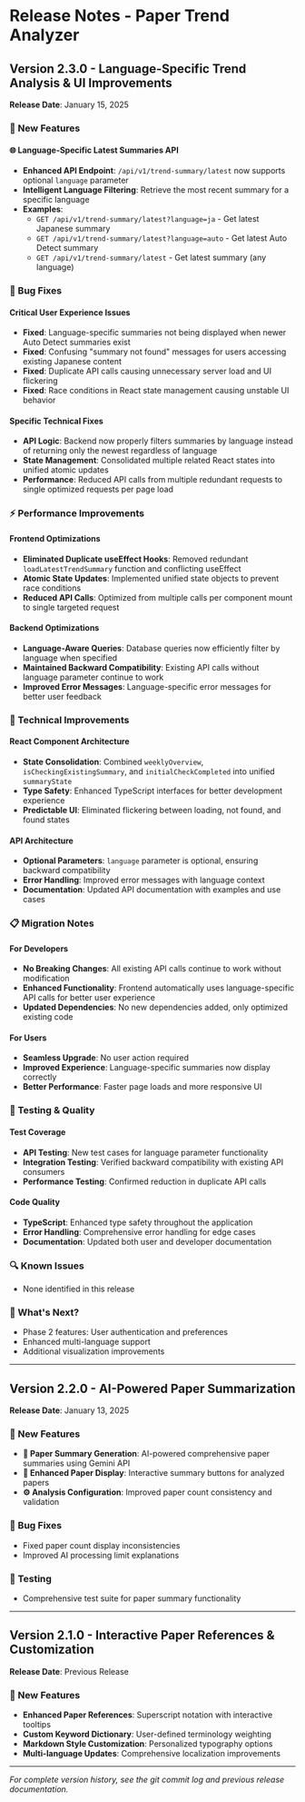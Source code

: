 # Release Notes - Paper Trend Analyzer

## Version 2.3.0 - Language-Specific Trend Analysis & UI Improvements
**Release Date**: January 15, 2025

### 🚀 New Features

#### 🌐 Language-Specific Latest Summaries API
- **Enhanced API Endpoint**: `/api/v1/trend-summary/latest` now supports optional `language` parameter
- **Intelligent Language Filtering**: Retrieve the most recent summary for a specific language
- **Examples**:
  - `GET /api/v1/trend-summary/latest?language=ja` - Get latest Japanese summary
  - `GET /api/v1/trend-summary/latest?language=auto` - Get latest Auto Detect summary
  - `GET /api/v1/trend-summary/latest` - Get latest summary (any language)

### 🐛 Bug Fixes

#### Critical User Experience Issues
- **Fixed**: Language-specific summaries not being displayed when newer Auto Detect summaries exist
- **Fixed**: Confusing "summary not found" messages for users accessing existing Japanese content
- **Fixed**: Duplicate API calls causing unnecessary server load and UI flickering
- **Fixed**: Race conditions in React state management causing unstable UI behavior

#### Specific Technical Fixes
- **API Logic**: Backend now properly filters summaries by language instead of returning only the newest regardless of language
- **State Management**: Consolidated multiple related React states into unified atomic updates
- **Performance**: Reduced API calls from multiple redundant requests to single optimized requests per page load

### ⚡ Performance Improvements

#### Frontend Optimizations
- **Eliminated Duplicate useEffect Hooks**: Removed redundant `loadLatestTrendSummary` function and conflicting useEffect
- **Atomic State Updates**: Implemented unified state objects to prevent race conditions
- **Reduced API Calls**: Optimized from multiple calls per component mount to single targeted request

#### Backend Optimizations
- **Language-Aware Queries**: Database queries now efficiently filter by language when specified
- **Maintained Backward Compatibility**: Existing API calls without language parameter continue to work
- **Improved Error Messages**: Language-specific error messages for better user feedback

### 🔧 Technical Improvements

#### React Component Architecture
- **State Consolidation**: Combined `weeklyOverview`, `isCheckingExistingSummary`, and `initialCheckCompleted` into unified `summaryState`
- **Type Safety**: Enhanced TypeScript interfaces for better development experience
- **Predictable UI**: Eliminated flickering between loading, not found, and found states

#### API Architecture
- **Optional Parameters**: `language` parameter is optional, ensuring backward compatibility
- **Error Handling**: Improved error messages with language context
- **Documentation**: Updated API documentation with examples and use cases

### 📋 Migration Notes

#### For Developers
- **No Breaking Changes**: All existing API calls continue to work without modification
- **Enhanced Functionality**: Frontend automatically uses language-specific API calls for better user experience
- **Updated Dependencies**: No new dependencies added, only optimized existing code

#### For Users
- **Seamless Upgrade**: No user action required
- **Improved Experience**: Language-specific summaries now display correctly
- **Better Performance**: Faster page loads and more responsive UI

### 🧪 Testing & Quality

#### Test Coverage
- **API Testing**: New test cases for language parameter functionality
- **Integration Testing**: Verified backward compatibility with existing API consumers
- **Performance Testing**: Confirmed reduction in duplicate API calls

#### Code Quality
- **TypeScript**: Enhanced type safety throughout the application
- **Error Handling**: Comprehensive error handling for edge cases
- **Documentation**: Updated both user and developer documentation

### 🔍 Known Issues
- None identified in this release

### 🚀 What's Next?
- Phase 2 features: User authentication and preferences
- Enhanced multi-language support
- Additional visualization improvements

---

## Version 2.2.0 - AI-Powered Paper Summarization
**Release Date**: January 13, 2025

### 🚀 New Features
- **🤖 Paper Summary Generation**: AI-powered comprehensive paper summaries using Gemini API
- **📄 Enhanced Paper Display**: Interactive summary buttons for analyzed papers
- **⚙️ Analysis Configuration**: Improved paper count consistency and validation

### 🐛 Bug Fixes
- Fixed paper count display inconsistencies
- Improved AI processing limit explanations

### 🧪 Testing
- Comprehensive test suite for paper summary functionality

---

## Version 2.1.0 - Interactive Paper References & Customization
**Release Date**: Previous Release

### 🚀 New Features
- **Enhanced Paper References**: Superscript notation with interactive tooltips
- **Custom Keyword Dictionary**: User-defined terminology weighting
- **Markdown Style Customization**: Personalized typography options
- **Multi-language Updates**: Comprehensive localization improvements

---

*For complete version history, see the git commit log and previous release documentation.*